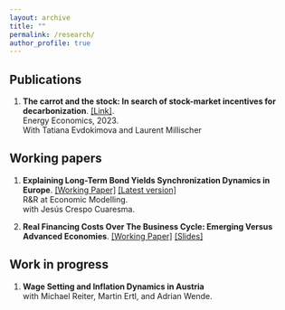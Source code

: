 ```yaml
---
layout: archive
title: ""
permalink: /research/
author_profile: true
---
```

## Publications

1. **The carrot and the stock: In search of stock-market incentives for decarbonization**. [[Link]](https://www.sciencedirect.com/science/article/pii/S0140988323001135). <br />
Energy Economics, 2023. <br />
With Tatiana Evdokimova and Laurent Millischer


## Working papers

1. **Explaining Long-Term Bond Yields Synchronization Dynamics in Europe**. [[Working Paper]](https://research.wu.ac.at/de/publications/explaining-long-term-bond-yields-synchronization-dynamics-in-euro) [[Latest version]](files/synch_wp.pdf) <br />
R&R at Economic Modelling. <br />
with Jesús Crespo Cuaresma.


2. **Real Financing Costs Over The Business Cycle: Emerging Versus Advanced Economies**. [[Working Paper]](/files/Fernandez_fin_costs.pdf) [[Slides]](/files/slides_fin_costs.pdf)

## Work in progress 

1. **Wage Setting and Inflation Dynamics in Austria** <br />
with Michael Reiter, Martin Ertl, and Adrian Wende. 